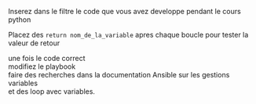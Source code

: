 Inserez dans le filtre le code que vous avez developpe pendant le cours python

Placez des ```return nom_de_la_variable``` apres chaque boucle pour tester la valeur de retour

une fois le code correct   
modifiez le playbook  
faire des recherches dans la documentation Ansible sur les gestions variables   
et des loop avec variables.  

